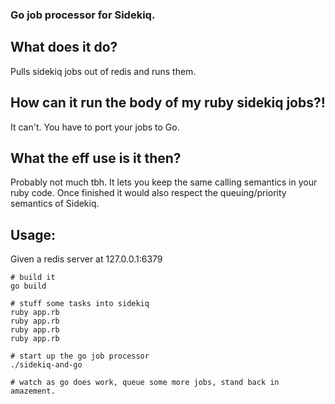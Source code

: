 ### Go job processor for Sidekiq.

## What does it do?
Pulls sidekiq jobs out of redis and runs them.

## How can it run the body of my ruby sidekiq jobs?!
It can't. You have to port your jobs to Go.

## What the eff use is it then?
Probably not much tbh. It lets you keep the same calling semantics in your ruby code.  Once finished it would also respect the queuing/priority semantics of Sidekiq.

## Usage:
Given a redis server at 127.0.0.1:6379

    # build it
    go build

    # stuff some tasks into sidekiq
    ruby app.rb
    ruby app.rb
    ruby app.rb
    ruby app.rb

    # start up the go job processor
    ./sidekiq-and-go

    # watch as go does work, queue some more jobs, stand back in amazement.